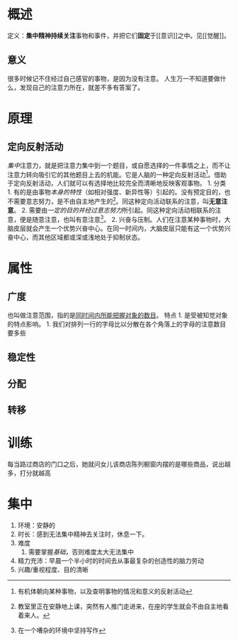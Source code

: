 # 概述
定义：**集中精神持续关注**事物和事件，并把它们**固定**于[[意识]]之中。见[[觉醒]]。
## 意义
很多时候记不住经过自己感官的事物，是因为没有注意。
人生万一不知道要做什么，发现自己的注意力所在，就差不多有答案了。
# 原理
## 定向反射活动
*集中*注意力，就是把注意力集中到一个题目，或自愿选择的一件事情之上，而不让注意力转向吸引它的其他题目上去的机能。它是人脑的一种定向反射活动[^1]。借助于定向反射活动，人们就可以有选择地比较完全而清晰地反映客观事物。
	1. 分类
		1. 有的是由事物*本身的特性*（如相对强度、新异性等）引起的。没有预定目的，也不需要意志努力，是不由自主地产生的[^2]。同这种定向活动联系的注意，叫**无意注意**。
		2. 需要由*一定的目的并经过意志努力*所引起。同这种定向活动相联系的注意，便是随意注意，也叫有意注意[^3]。
	2. 兴奋与压制。人们在注意某种事物时，大脑皮层就会产生一个优势兴奋中心。在同一时间内，大脑皮层只能有这一个优势兴奋中心，而其他区域都或深或浅地处于抑制状态。
# 属性
##  广度
也叫做注意范围，指的是<u>同时间内所能把握对象的数目</u>。
特点
	1. 是受被知觉对象的特点影响。
		1. 我们对排列一行的字母比以分散在各个角落上的字母的注意数目要多些

## 稳定性
## 分配
## 转移

# 训练
每当路过商店的门口之后，她就问女儿该商店陈列橱窗内摆的是哪些商品，说出越多，打分就越高

# 集中
1. 环境：安静的
2. 时长：感到无法集中精神去关注时，休息一下。
3. 难度
	1. 需要掌握*基础*，否则难度太大无法集中
4. 精力充沛：早晨一个半小时的时间去从事最复杂的创造性的脑力劳动
5. 兴趣/重视程度、目的清晰


[^1]: 有机体朝向某种事物，以及查明事物的情况和意义的反射活动
[^2]: 教室里正在安静地上课，突然有人推门走进来，在座的学生就会不由自主地看着来人。
[^3]: 在一个嘈杂的环境中坚持写作